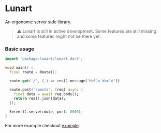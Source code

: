 # Lunart

An ergonomic server side library.

> ⚠️ Lunart is still in active development. Some features are still missing and some features might not be there yet.

### Basic usage
```dart
import 'package:lunart/lunart.dart';

void main() {
  final route = Route();

  route.get('/', (_) => res().message('Hello World'))

  route.post('/posts', (req) async {
    final data = await req.body();
    return res().json(data);
  });

  Server().serve(route, port: 8000);
}
```

For more example checkout [example](https://github.com/fuzzknob/lunart/tree/main/examples).
